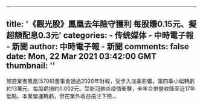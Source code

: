 
---
title: '《觀光股》鳳凰去年險守獲利 每股賺0.15元、擬超額配息0.3元'
categories: 
    - 传统媒体
    - 中時電子報 - 新聞
author: 中時電子報 - 新聞
comments: false
date: Mon, 22 Mar 2021 03:42:00 GMT
thumbnail: ''
---

<div>   
<p>旅遊業者鳳凰(5706)董事會通過2020年財報，受步入淡季影響，第四季小幅轉虧約13萬元、每股虧損約0.002元。受新冠肺炎疫情衝擊，全年合併營收降至近17年低點、本業營運轉虧，但在業外收益挹注下險...</p>  
</div>
            